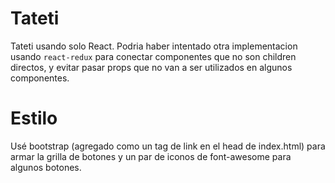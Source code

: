 # Tateti 
Tateti usando solo React. Podria haber intentado otra implementacion usando `react-redux` para conectar componentes que no son 
children directos, y evitar pasar props que no van a ser utilizados en algunos componentes.
# Estilo
Usé bootstrap (agregado como un tag de link en el head de index.html) para armar la grilla de botones y un par de iconos de 
font-awesome para algunos botones.